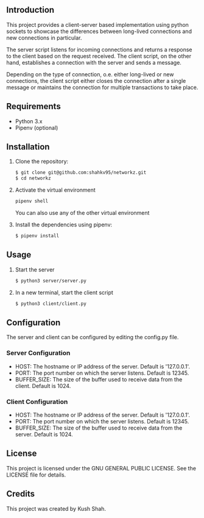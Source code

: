 ## Introduction

This project provides a client-server based implementation using python sockets to showcase the differences between long-lived connections and new connections in particular.

The server script listens for incoming connections and returns a response to the client based on the request received.
The client script, on the other hand, establishes a connection with the server and sends a message.

Depending on the type of connection, o.e. either long-lived or new connections, the client script either closes the connection after a single message or maintains the connection for multiple transactions to take place.

## Requirements

- Python 3.x
- Pipenv (optional)

## Installation

1. Clone the repository:
   ```bash
   $ git clone git@github.com:shahkv95/networkz.git
   $ cd networkz
   ```
2. Activate the virtual environment

   ```bash
   pipenv shell
   ```

   You can also use any of the other virtual environment

3. Install the dependencies using pipenv:
   ```bash
   $ pipenv install
   ```

## Usage

1. Start the server
   ```bash
   $ python3 server/server.py
   ```
2. In a new terminal, start the client script
   ```bash
   $ python3 client/client.py
   ```

## Configuration

The server and client can be configured by editing the config.py file.

### Server Configuration

- HOST: The hostname or IP address of the server. Default is '127.0.0.1'.
- PORT: The port number on which the server listens. Default is 12345.
- BUFFER_SIZE: The size of the buffer used to receive data from the client. Default is 1024.

### Client Configuration

- HOST: The hostname or IP address of the server. Default is '127.0.0.1'.
- PORT: The port number on which the server listens. Default is 12345.
- BUFFER_SIZE: The size of the buffer used to receive data from the server. Default is 1024.

## License

This project is licensed under the GNU GENERAL PUBLIC LICENSE. See the LICENSE file for details.

## Credits

This project was created by Kush Shah.
